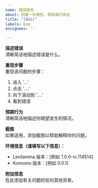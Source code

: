```yaml
---
name: 错误报告
about: 创建一份报告，帮助我们改进
title: "[BUG]"
labels: bug
assignees: ''

---
```


**描述错误**  
清晰简洁地描述错误是什么。

**重现步骤**  
重现该问题的步骤：  
1. 进入 '...'  
2. 点击 '....'  
3. 向下滚动到 '....'  
4. 看到错误

**预期行为**  
清晰简洁地描述你期望发生的情况。

**截图**  
如果适用，添加截图以帮助解释你的问题。

**环境信息（请填写以下信息）：**  
- Levilamina 版本：[例如 1.0.0-rc.114514]  
- Komomo 版本：[例如 0.0.1]

**附加信息**  
在此添加有关问题的任何其他背景。
